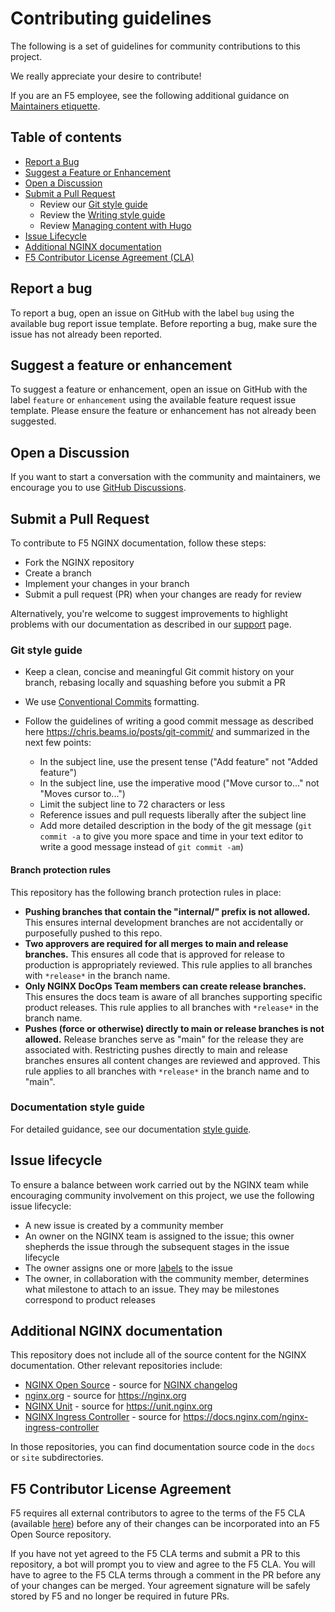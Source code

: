 # Contributing guidelines

The following is a set of guidelines for community contributions to this project. 

We really appreciate your desire to contribute!

If you are an F5 employee, see the following additional guidance on [Maintainers etiquette](/documentation/maintainers-etiquette.md).

## Table of contents

- [Report a Bug](#report-a-bug)
- [Suggest a Feature or Enhancement](#suggest-a-feature-or-enhancement)
- [Open a Discussion](#open-a-discussion)
- [Submit a Pull Request](#submit-a-pull-request)
  - Review our [Git style guide](#git-style-guide)
  - Review the [Writing style guide](/documentation/style-guide.md)
  - Review [Managing content with Hugo](/documentation/writing-hugo.md)
- [Issue Lifecycle](#issue-lifecycle)
- [Additional NGINX documentation](#additional-nginx-documentation)
- [F5 Contributor License Agreement (CLA)](#f5-contributor-license-agreement)

## Report a bug

To report a bug, open an issue on GitHub with the label `bug` using the
available bug report issue template. Before reporting a bug, make sure the
issue has not already been reported.

## Suggest a feature or enhancement

To suggest a feature or enhancement, open an issue on GitHub with the label
`feature` or `enhancement` using the available feature request issue template.
Please ensure the feature or enhancement has not already been suggested.

## Open a Discussion

If you want to start a conversation with the community and maintainers,
we encourage you to use
[GitHub Discussions](https://github.com/nginx/documentation/discussions).

## Submit a Pull Request

To contribute to F5 NGINX documentation, follow these steps:

- Fork the NGINX repository
- Create a branch
- Implement your changes in your branch
- Submit a pull request (PR) when your changes are ready for review

Alternatively, you're welcome to suggest improvements to highlight problems with
our documentation as described in our [support](./SUPPORT.md) page.

### Git style guide

- Keep a clean, concise and meaningful Git commit history on your branch, rebasing locally and squashing before you submit a PR
- We use [Conventional Commits](https://www.conventionalcommits.org/en/v1.0.0/#summary) formatting.
- Follow the guidelines of writing a good commit message as described here <https://chris.beams.io/posts/git-commit/>
  and summarized in the next few points:

  - In the subject line, use the present tense ("Add feature" not "Added feature")
  - In the subject line, use the imperative mood ("Move cursor to..." not "Moves cursor to...")
  - Limit the subject line to 72 characters or less
  - Reference issues and pull requests liberally after the subject line
  - Add more detailed description in the body of the git message (`git commit -a` to give you more space and time in
    your text editor to write a good message instead of `git commit -am`)

#### Branch protection rules

This repository has the following branch protection rules in place:

- **Pushing branches that contain the "internal/" prefix is not allowed.** This ensures internal development branches are not accidentally or purposefully pushed to this repo.
- **Two approvers are required for all merges to main and release branches.** This ensures all code that is approved for release to production is appropriately reviewed. This rule applies to all branches with `*release*` in the branch name.
- **Only NGINX DocOps Team members can create release branches.** This ensures the docs team is aware of all branches supporting specific product releases. This rule applies to all branches with `*release*` in the branch name.
- **Pushes (force or otherwise) directly to main or release branches is not allowed.** Release branches serve as "main" for the release they are associated with. Restricting pushes directly to main and release branches ensures all content changes are reviewed and approved. This rule applies to all branches with `*release*` in the branch name and to "main".

### Documentation style guide

For detailed guidance, see our documentation [style guide](./templates/style-guide.md).

## Issue lifecycle

To ensure a balance between work carried out by the NGINX team while encouraging community involvement on this project, we use the following
issue lifecycle:

- A new issue is created by a community member
- An owner on the NGINX team is assigned to the issue; this owner shepherds the issue through the subsequent stages in the issue lifecycle
- The owner assigns one or more [labels](https://github.com/nginxinc/oss-docs/issues/labels) to the issue
- The owner, in collaboration with the community member, determines what milestone to attach to an issue. They may be milestones correspond to product releases

## Additional NGINX documentation

This repository does not include all of the source content for the NGINX documentation. Other relevant repositories include:

- [NGINX Open Source](https://github.com/nginx/nginx) - source for [NGINX changelog](https://nginx.org/en/CHANGES)
- [nginx.org](https://github.com/nginx/nginx.org) - source for https://nginx.org
- [NGINX Unit](https://github.com/nginx/unit) - source for https://unit.nginx.org
- [NGINX Ingress Controller](https://github.com/nginxinc/kubernetes-ingress/) - source for https://docs.nginx.com/nginx-ingress-controller

In those repositories, you can find documentation source code in the `docs` or `site` subdirectories.

## F5 Contributor License Agreement

F5 requires all external contributors to agree to the terms of the F5 CLA (available [here](https://github.com/f5/.github/blob/main/CLA/cla-markdown.md)) before any of their changes can be incorporated into an F5 Open Source repository.

If you have not yet agreed to the F5 CLA terms and submit a PR to this repository, a bot will prompt you to view and agree to the F5 CLA. You will have to agree to the F5 CLA terms through a comment in the PR before any of your changes can be merged. Your agreement signature will be safely stored by F5 and no longer be required in future PRs.
